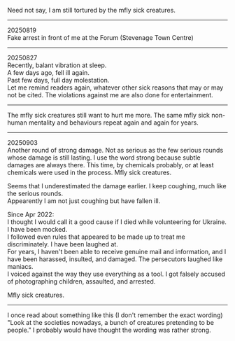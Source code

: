 Need not say, I am still tortured by the mfly sick creatures.

---

20250819\
Fake arrest in front of me at the Forum (Stevenage Town Centre)

---

20250827\
Recently, balant vibration at sleep.\
A few days ago, fell ill again.\
Past few days, full day molestation.\
Let me remind readers again, whatever other sick reasons that may or may not be cited. The violations against me are also done for entertainment.

---

The mfly sick creatures still want to hurt me more. The same mfly sick non-human mentality and behaviours repeat again and again for years.

---

20250903\
Another round of strong damage. Not as serious as the few serious rounds whose damage is still lasting. I use the word strong because subtle damages are always there. This time, by chemicals probably, or at least chemicals were used in the process. Mfly sick creatures.

Seems that I underestimated the damage earlier. I keep coughing, much like the serious rounds.\
Appearently I am not just coughing but have fallen ill.

Since Apr 2022:\
I thought I would call it a good cause if I died while volunteering for Ukraine. I have been mocked.\
I followed even rules that appeared to be made up to treat me discriminately. I have been laughed at.\
For years, I haven't been able to receive genuine mail and information, and I have been harassed, insulted, and damaged. The persecutors laughed like maniacs.\
I voiced against the way they use everything as a tool. I got falsely accused of photographing children, assaulted, and arrested.

Mfly sick creatures.

---

I once read about something like this (I don't remember the exact wording) "Look at the societies nowadays, a bunch of creatures pretending to be people." I probably would have thought the wording was rather strong.
